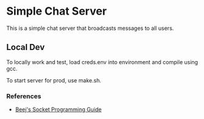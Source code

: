 # Simple Chat Server

This is a simple chat server that broadcasts messages to all users.

## Local Dev

To locally work and test, load creds.env into environment and compile using gcc.

To start server for prod, use make.sh.

### References

- [Beej's Socket Programming Guide](https://beej.us/guide/bgnet/pdf/bgnet_usl_c_1.pdf)

